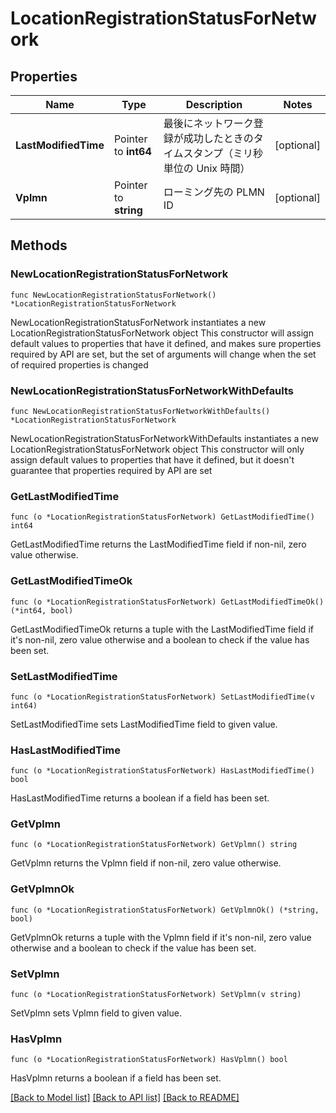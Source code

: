 # LocationRegistrationStatusForNetwork

## Properties

Name | Type | Description | Notes
------------ | ------------- | ------------- | -------------
**LastModifiedTime** | Pointer to **int64** | 最後にネットワーク登録が成功したときのタイムスタンプ（ミリ秒単位の Unix 時間） | [optional] 
**Vplmn** | Pointer to **string** | ローミング先の PLMN ID | [optional] 

## Methods

### NewLocationRegistrationStatusForNetwork

`func NewLocationRegistrationStatusForNetwork() *LocationRegistrationStatusForNetwork`

NewLocationRegistrationStatusForNetwork instantiates a new LocationRegistrationStatusForNetwork object
This constructor will assign default values to properties that have it defined,
and makes sure properties required by API are set, but the set of arguments
will change when the set of required properties is changed

### NewLocationRegistrationStatusForNetworkWithDefaults

`func NewLocationRegistrationStatusForNetworkWithDefaults() *LocationRegistrationStatusForNetwork`

NewLocationRegistrationStatusForNetworkWithDefaults instantiates a new LocationRegistrationStatusForNetwork object
This constructor will only assign default values to properties that have it defined,
but it doesn't guarantee that properties required by API are set

### GetLastModifiedTime

`func (o *LocationRegistrationStatusForNetwork) GetLastModifiedTime() int64`

GetLastModifiedTime returns the LastModifiedTime field if non-nil, zero value otherwise.

### GetLastModifiedTimeOk

`func (o *LocationRegistrationStatusForNetwork) GetLastModifiedTimeOk() (*int64, bool)`

GetLastModifiedTimeOk returns a tuple with the LastModifiedTime field if it's non-nil, zero value otherwise
and a boolean to check if the value has been set.

### SetLastModifiedTime

`func (o *LocationRegistrationStatusForNetwork) SetLastModifiedTime(v int64)`

SetLastModifiedTime sets LastModifiedTime field to given value.

### HasLastModifiedTime

`func (o *LocationRegistrationStatusForNetwork) HasLastModifiedTime() bool`

HasLastModifiedTime returns a boolean if a field has been set.

### GetVplmn

`func (o *LocationRegistrationStatusForNetwork) GetVplmn() string`

GetVplmn returns the Vplmn field if non-nil, zero value otherwise.

### GetVplmnOk

`func (o *LocationRegistrationStatusForNetwork) GetVplmnOk() (*string, bool)`

GetVplmnOk returns a tuple with the Vplmn field if it's non-nil, zero value otherwise
and a boolean to check if the value has been set.

### SetVplmn

`func (o *LocationRegistrationStatusForNetwork) SetVplmn(v string)`

SetVplmn sets Vplmn field to given value.

### HasVplmn

`func (o *LocationRegistrationStatusForNetwork) HasVplmn() bool`

HasVplmn returns a boolean if a field has been set.


[[Back to Model list]](../README.md#documentation-for-models) [[Back to API list]](../README.md#documentation-for-api-endpoints) [[Back to README]](../README.md)


